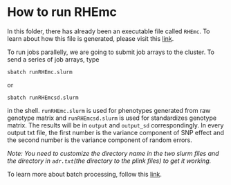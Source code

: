 # How to run RHEmc

In this folder, there has already been an executable file called `RHEmc`. To learn about how this file is generated, please visit 
this [link](https://github.com/skybullbobby/RHE-mc/tree/simupheno). 

To run jobs parallelly, we are going to submit job arrays to the cluster. To send a series of job arrays, type

```
sbatch runRHEmc.slurm
```
or

```
sbatch runRHEmcsd.slurm
```

in the shell. `runRHEmc.slurm` is used for phenotypes generated from raw genotype matrix and `runRHEmcsd.slurm` is used for standardizes genotype matrix.
The results will be in `output` and `output_sd` correspondingly. In every output txt file, the first number is the variance component of SNP effect and the second number is the variance component of random errors.

_Note: You need to customize the directory name in the two slurm files and the directory in `adr.txt`(the directory to the plink files) to get it working._

To learn more about batch processing, follow this [link](https://slurm.schedmd.com/sbatch.html).
